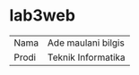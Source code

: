 # lab3web
<table bprder="1" cellpadding="5" cellspacing="0">
  <tbody>
  <tr>
  <td> Nama </td>
  <td> Ade maulani bilgis</td>
  </tr>
  <tr>
  <td>Prodi</td>
  <td>Teknik Informatika</td>
  </tr>
</table>
